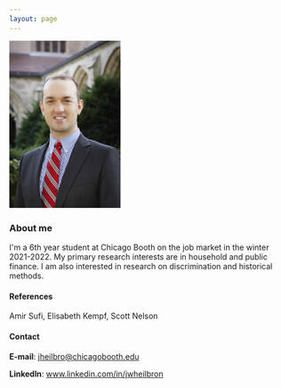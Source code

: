 ```yaml
---
layout: page
---
```


<link href="https://maxcdn.bootstrapcdn.com/bootstrap/3.3.7/css/bootstrap.min.css" rel="stylesheet" type="text/css" />
<script src="https://maxcdn.bootstrapcdn.com/bootstrap/3.3.7/js/bootstrap.min.js"></script>

<html lang="en" style="width:100%;">
  <div class="row">
  <div class="col-md-4" markdown="1">
  <!-- ![Alt Text](../img/folder/blah.jpg) -->
  <img class="center-block" src="/images/JohnHeilbron-010.jpg" width=200>
  </div>
  <div class="col-md-8">
    <h3>About me</h3>
    <p>I'm a 6th year student at Chicago Booth on the job market in the winter 2021-2022. My primary research interests are in household and public finance. I am also interested in research on discrimination and historical methods.</p>
    <h4>References</h4>
    <p>Amir Sufi, Elisabeth Kempf, Scott Nelson</p>
    <h4>Contact</h4>
    <p><b>E-mail</b>: <a href="mailto:jheilbro@chicagobooth.edu">jheilbro@chicagobooth.edu</a></p>
    <p><b>LinkedIn</b>: <a href='https://www.linkedin.com/in/jwheilbron/'>www.linkedin.com/in/jwheilbron</a></p>
  </div>
  </div>
</html>












 
